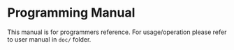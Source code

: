 # Programming Manual

This manual is for programmers reference. For usage/operation please refer to user manual in `doc/` folder.